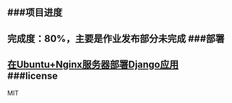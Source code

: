 ###项目进度
---
完成度：80%，主要是作业发布部分未完成
###部署
---
[在Ubuntu+Nginx服务器部署Django应用](eastio.com/deploy-django-app/)
###license
---
MIT